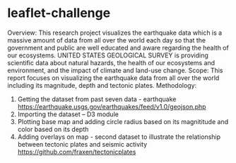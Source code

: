 # leaflet-challenge
Overview: This research project visualizes the earthquake data which is a massive amount of data from all over the world each day so that the government and public are well educated and aware regarding the health of our ecosystems. UNITED STATES GEOLOGICAL SURVEY is providing scientific data about natural hazards, the health of our ecosystems and environment, and the impact of climate and land-use change. 
Scope: This report focuses on visualizing the earthquake data from all over the world including its magnitude, depth and tectonic plates.
Methodology: 
1.	Getting the dataset from past seven data - earthquake https://earthquake.usgs.gov/earthquakes/feed/v1.0/geojson.php
2.	Importing the dataset – D3 module 
3.	Plotting base map and adding circle radius based on its magnititude and color based on its depth
4.	Adding overlays on map - second dataset to illustrate the relationship between tectonic plates and seismic activity
https://github.com/fraxen/tectonicplates
